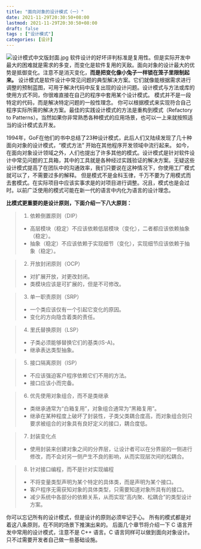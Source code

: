 ```yaml
---
title: "面向对象的设计模式（一）"
date: 2021-11-29T20:30:50+08:00
lastmod: 2021-11-29T20:30:50+08:00
draft: false
tags : ["设计模式"]
categories: [设计]
---
```


![设计模式中文版封面.jpg](/image/design-pattern/设计模式中文版封面.jpg)
软件设计的好坏评判标准是复用性。但是实际开发中最大的困难就是需求的多变，而变化是软件复用的天敌。面向对象的设计最大的优势是抵御变化。注意不是消灭变化，**而是把变化像小兔子一样锁在笼子里限制起来。** 设计模式是软件设计中常见问题的典型解决方案。它们就像能根据需求进行调整的预制蓝图，可用于解决代码中反复出现的设计问题。设计模式与方法或库的使用方式不同，你很难直接在自己的程序中套用某个设计模式。 模式并不是一段特定的代码，而是解决特定问题的一般性理念。 你可以根据模式来实现符合自己程序实际所需的解决方案。最佳的实践设计模式的方法是重构到模式（Refactory to Patterns）。当然如果你非常熟悉各种模式的应用场景，也可以一上来就按照适当的设计模式去开发。

1994年，GoF在他们的书中总结了23种设计模式，此后人们又陆续发现了几十种面向对象的设计模式，“模式方法” 开始在其他程序开发领域中流行起来。 如今，在面向对象设计领域之外，人们也提出了许多其他的模式。设计模式是针对软件设计中常见问题的工具箱，其中的工具就是各种经过实践验证的解决方案。无疑这些设计模式提高了在团队中的沟通效率，我们只要说在这种情况下，你使用工厂模式就可以了，不需要过多的解释。 但是模式不是金科玉律，千万不要为了用模式而去套模式。在实际项目中应该实事求是的对项目进行调整。况且，模式也是会过时。以前广泛使用的模式可能在新一代的语言中内化为语言的设计理念。

**比模式更重要的是设计原则，下面介绍一下八大原则：**
>1. 依赖倒置原则（DIP）
>- 高层模块（稳定）不应该依赖低层模块（变化），二者都应该依赖抽象（稳定）。
>- 抽象（稳定）不应该依赖于实现细节（变化），实现细节应该依赖于抽象（稳定）。

>2. 开放封闭原则（OCP）
>- 对扩展开放，对更改封闭。
>- 类模块应该是可扩展的，但是不可修改。

>3. 单一职责原则（SRP）
>- 一个类应该仅有一个引起它变化的原因。
>- 变化的方向隐含着类的责任。

>4. 里氏替换原则（LSP）
>- 子类必须能够替换它们的基类(IS-A)。
>- 继承表达类型抽象。

>5. 接口隔离原则（ISP）
>- 不应该强迫客户程序依赖它们不用的方法。
>- 接口应该小而完备。

>6. 优先使用对象组合，而不是类继承
>- 类继承通常为“白箱复用”，对象组合通常为“黑箱复用”。
>- 继承在某种程度上破坏了封装性，子类父类耦合度高，而对象组合则只要求被组合的对象具有良好定义的接口，耦合度低。

>7. 封装变化点
>- 使用封装来创建对象之间的分界层，让设计者可以在分界层的一侧进行修改，而不会对另一侧产生不良的影响，从而实现层次间的松耦合。

>8. 针对接口编程，而不是针对实现编程
>- 不将变量类型声明为某个特定的具体类，而是声明为某个接口。
>- 客户程序无需获知对象的具体类型，只需要知道对象所具有的接口。
>- 减少系统中各部分的依赖关系，从而实现“高内聚、松耦合”的类型设计方案。

你可以忘记所有的设计模式，但是设计的原则必须牢记于心。 所有的模式都是对着这八条原则，在不同的场景下推演出来的。
后面几个章节将介绍一下 C 语言开发中常用的设计模式，注意不是 C++ 语言。C 语言同样可以做到面向对象设计。只不过需要开发者自己做一些基础设施。
